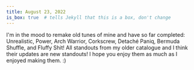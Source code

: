 ```yaml
---
title: August 23, 2022
is_box: true  # tells Jekyll that this is a box, don't change
---
```

I'm in the mood to remake old tunes of mine and have so far completed: Unrealistic, Power, Arch Warrior, Corkscrew, Detaché Paniq, Bermuda Shuffle, and Fluffy Shit! All standouts from my older catalogue and I think their updates are new standouts! I hope you enjoy them as much as I enjoyed making them. :)
